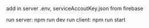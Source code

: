 add in server .env, serviceAccoutKey.json from firebase

run server: npm run dev
run client: npm run start